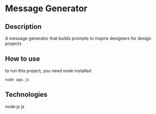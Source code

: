 # Message Generator

## Description
A message generator that builds prompts to inspire designers for design projects

## How to use
to run this project, you need node installed
```
node app.js
```

## Technologies
node.js js